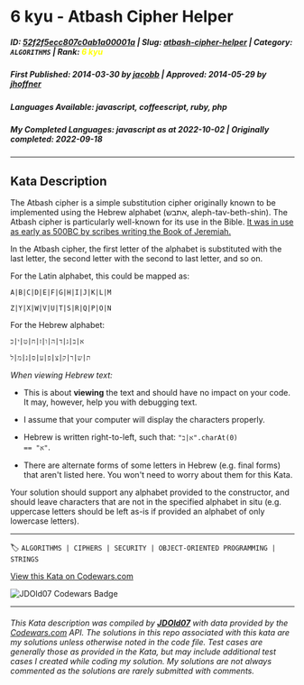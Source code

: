 # 6 kyu - Atbash Cipher Helper

##### **ID**: [52f2f5ecc807c0ab1a00001a](https://www.codewars.com/kata/52f2f5ecc807c0ab1a00001a) | **Slug**: [atbash-cipher-helper](https://www.codewars.com/kata/52f2f5ecc807c0ab1a00001a) | **Category**: `ALGORITHMS` | **Rank**: <span style="color:yellow">6 kyu</span>

##### **First Published**: 2014-03-30 ***by*** [jacobb](https://www.codewars.com/users/jacobb) | **Approved**: 2014-05-29 ***by*** [jhoffner](https://www.codewars.com/users/jhoffner)

##### **Languages Available**: javascript, coffeescript, ruby, php

##### **My Completed Languages**: javascript ***as at*** 2022-10-02 | **Originally completed**: 2022-09-18

---

## Kata Description


The Atbash cipher is a simple substitution cipher originally known to be implemented using the Hebrew alphabet (אתבש, aleph-tav-beth-shin). The Atbash cipher is particularly well-known for its use in the Bible. [It was in use as early as 500BC by scribes writing the Book of Jeremiah.](http://mysteriouswritings.com/the-atbash-cipher-and-jeremiah-511/)



In the Atbash cipher, the first letter of the alphabet is substituted with the last letter, the second letter with the second to last letter, and so on.



For the Latin alphabet, this could be mapped as:



    A|B|C|D|E|F|G|H|I|J|K|L|M

    Z|Y|X|W|V|U|T|S|R|Q|P|O|N



For the Hebrew alphabet:



    א|ב|ג|ד|ה|ו|ז|ח|ט|י|כ

    ת|ש|ר|ק|צ|פ|ע|ס|נ|מ|ל



*When viewing Hebrew text:*



* This is about **viewing** the text and should have no impact on your code. It may, however, help you with debugging text.

* I assume that your computer will display the characters properly.

* Hebrew is written right-to-left, such that: <code>"א|ב".charAt(0) == "א"</code>.

* There are alternate forms of some letters in Hebrew (e.g. final forms) that aren't listed here. You won't need to worry about them for this Kata.



Your solution should support any alphabet provided to the constructor, and should leave characters that are not in the specified alphabet in situ (e.g. uppercase letters should be left as-is if provided an alphabet of only lowercase letters).

---


🏷 `ALGORITHMS | CIPHERS | SECURITY | OBJECT-ORIENTED PROGRAMMING | STRINGS`


[View this Kata on Codewars.com](https://www.codewars.com/kata/52f2f5ecc807c0ab1a00001a)

![](https://www.codewars.com/users/jdold07/badges/large "JDOld07 Codewars Badge")

---

###### *This Kata description was compiled by [**JDOld07**](https://tpstech.dev) with data provided by the [Codewars.com](https://www.codewars.com) API.  The solutions in this repo associated with this kata are my solutions unless otherwise noted in the code file.  Test cases are generally those as provided in the Kata, but may include additional test cases I created while coding my solution.  My solutions are not always commented as the solutions are rarely submitted with comments.*

